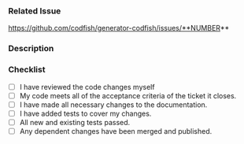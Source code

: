 ### Related Issue

<!-- Please link to the github issue here. -->

https://github.com/codfish/generator-codfish/issues/**NUMBER**

### Description

<!-- Brief description of the code changes. Add supporting screenshots & videos where applicable. -->

### Checklist

<!-- Go over the checklist, and put an `x` in all the boxes when you confirm they've been done. -->

- [ ] I have reviewed the code changes myself
- [ ] My code meets all of the acceptance criteria of the ticket it closes.
- [ ] I have made all necessary changes to the documentation.
- [ ] I have added tests to cover my changes.
- [ ] All new and existing tests passed.
- [ ] Any dependent changes have been merged and published.
